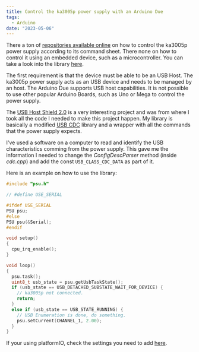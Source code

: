 ```yaml
---
title: Control the ka3005p power supply with an Arduino Due
tags:
  - Arduino
date: "2023-05-06"
---
```


There a ton of [repositories available online](https://github.com/Nicoretti/ka3005p) on how to control the ka3005p power supply according to its command sheet. There none on how to control it using an embedded device, such as a microcontroller. You can take a look into the library [here](https://github.com/nguterresn/due-ka3005p/tree/master).

The first requirement is that the device must be able to be an USB Host. The ka3005p power supply acts as an USB device and needs to be managed by an host.
The Arduino Due supports USB host capabilities. It is not possible to use other popular Arduino Boards, such as Uno or Mega to control the power supply.

The [USB Host Shield 2.0](https://github.com/felis/USB_Host_Shield_2.0) is a very interesting project and was from where I took all the code I needed to make this project happen. My library is basically a modified [USB CDC](https://en.wikipedia.org/wiki/USB_communications_device_class) library and a wrapper with all the commands that the power supply expects.

I've used a software on a computer to read and identify the USB characteristics comming from the power supply. This gave me the information I needed to change the _ConfigDescParser_ method (inside _cdc.cpp_) and add the const `USB_CLASS_CDC_DATA` as part of it.

Here is an example on how to use the library:

```c
#include "psu.h"

// #define USE_SERIAL

#ifdef USE_SERIAL
PSU psu;
#else
PSU psu(&Serial);
#endif

void setup()
{
  cpu_irq_enable();
}

void loop()
{
  psu.task();
  uint8_t usb_state = psu.getUsbTaskState();
  if (usb_state == USB_DETACHED_SUBSTATE_WAIT_FOR_DEVICE) {
    // ka3005p not connected.
    return;
  }
  else if (usb_state == USB_STATE_RUNNING) {
    // USB Enumeration is done, do something.
    psu.setCurrent(CHANNEL_1, 2.00);
  }
}
```

If your using platformIO, check the settings you need to add [here](https://github.com/nguterresn/due-ka3005p/blob/master/platformio.ini).

